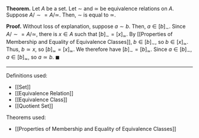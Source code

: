 **Theorem.** Let $A$ be a set. Let $\sim$ and $\simeq$ be equivalence relations on $A$. Suppose $A/{\sim}=A/{\simeq}$. Then, $\sim$ is equal to $\simeq$.

**Proof.** Without loss of explanation, suppose $a\sim b$. Then, $a\in[b]_{\sim}$. Since $A/{\sim}=A/{\simeq}$, there is $x\in A$ such that $[b]_{\sim}=[x]_{\simeq}$. By [[Properties of Membership and Equality of Equivalence Classes]], $b\in[b]_{\sim}$, so $b\in[x]_{\simeq}$. Thus, $b\simeq x$, so $[b]_{\simeq}=[x]_{\simeq}$. We therefore have $[b]_{\sim}=[b]_{\simeq}$. Since $a\in[b]_{\sim}$, $a\in[b]_{\simeq}$, so $a\simeq b$. $\blacksquare$
***
Definitions used:
- [[Set]]
- [[Equivalence Relation]]
- [[Equivalence Class]]
- [[Quotient Set]]

Theorems used:
- [[Properties of Membership and Equality of Equivalence Classes]]